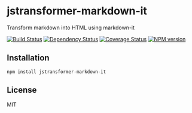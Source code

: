 # jstransformer-markdown-it

Transform markdown into HTML using markdown-it

[![Build Status](https://img.shields.io/travis/jstransformers/jstransformer-markdown-it/master.svg)](https://travis-ci.org/jstransformers/jstransformer-markdown-it)
[![Dependency Status](https://img.shields.io/david/jstransformers/jstransformer-markdown-it.svg)](https://david-dm.org/jstransformers/jstransformer-markdown-it)
[![Coverage Status](https://img.shields.io/coveralls/jstransformers/jstransformer-markdown-it/master.svg)](https://coveralls.io/r/jstransformers/jstransformer-markdown-it?branch=master)
[![NPM version](https://img.shields.io/npm/v/jstransformer-markdown-it.svg)](https://www.npmjs.org/package/jstransformer-markdown-it)

## Installation

    npm install jstransformer-markdown-it

## License

  MIT
